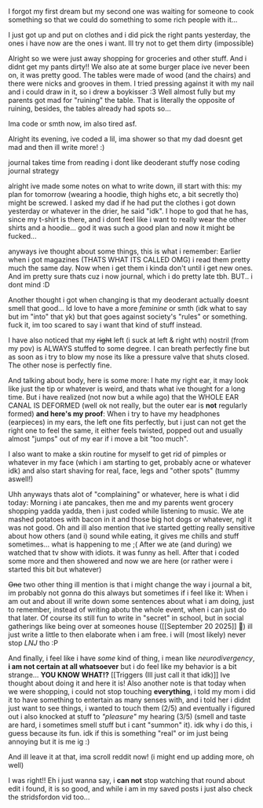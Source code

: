 I forgot my first dream but my second one was waiting for someone to cook something so that we could do something to some rich people with it...

I just got up and put on clothes and i did pick the right pants yesterday, the ones i have now are the ones i want. Ill try not to get them dirty (impossible)

Alright so we were just away shopping for groceries and other stuff. And i didnt get my pants dirty!! We also ate at some burger place ive never been on, it was pretty good. The tables were made of wood (and the chairs) and there were nicks and grooves in them. I tried pressing against it with my nail and i could draw in it, so i drew a boykisser :3
Well almost fully but my parents got mad for "ruining" the table. That is literally the opposite of ruining, besides, the tables already had spots so...

Ima code or smth now, im also tired asf.

Alright its evening, ive coded a lil, ima shower so that my dad doesnt get mad and then ill write more! :)

journal takes time from reading
i dont like deoderant
stuffy nose
coding
journal strategy

alright ive made some notes on what to write down, ill start with this:
my plan for tomorrow (wearing a hoodie, thigh highs etc, a bit secretly tho) might be screwed. I asked my dad if he had put the clothes i got down yesterday or whatever in the drier, he said "idk". I hope to god that he has, since my t-shirt is there, and i dont feel like i want to really wear the other shirts and a hoodie... god it was such a good plan and now it might be fucked...

anyways ive thought about some things, this is what i remember:
Earlier when i got magazines (THATS WHAT ITS CALLED OMG) i read them pretty much the same day. Now when i get them i kinda don't until i get new ones. And im pretty sure thats cuz i now journal, which i do pretty late tbh. BUT.. i dont mind :D

Another thought i got when changing is that my deoderant actually doesnt smell that good... Id love to have a more *feminine* or smth (idk what to say but im "into" that yk) but that goes against society's "rules" or something. fuck it, im too scared to say i want that kind of stuff instead.

I have also noticed that my ~~right~~ left (i suck at left & right wth) nostril (from my pov) is ALWAYS stuffed to some degree. I can breath perfectly fine but as soon as i try to blow my nose its like a pressure valve that shuts closed. The other nose is perfectly fine.

And talking about body, here is some more:
I hate my right ear, it may look like just the tip or whatever is weird, and thats what ive thought for a long time. But i have realized (not now but a while ago) that the WHOLE EAR CANAL IS DEFORMED (well ok not really, but the outer ear is **not** regularly formed) **and here's my proof**:
When i try to have my headphones (earpieces) in my ears, the left one fits perfectly, but i just can not get the right one to feel the same, it either feels twisted, popped out and usually almost "jumps" out of my ear if i move a bit "too much".

I also want to make a skin routine for myself to get rid of pimples or whatever in my face (which i am starting to get, probably acne or whatever idk) and also start shaving for real, face, legs and "other spots" (tummy aswell!)

Uhh anyways thats alot of "complaining" or whatever, here is what i did today:
Morning i ate pancakes, then me and my parents went grocery shopping yadda yadda, then i just coded while listening to music. We ate mashed potatoes with bacon in it and those big hot dogs or whatever, ngl it was not good. Oh and ill also mention that ive started getting really sensitive about how others (and i) sound while eating, it gives me chills and stuff sometimes... what is happening to me ;(
After we ate (and during) we watched that tv show with idiots. it was funny as hell.
After that i coded some more and then showered and now we are here (or rather were i started this bit but whatever)

~~One~~ two other thing ill mention is that i might change the way i journal a bit, im probably not gonna do this always but sometimes if i feel like it:
When i am out and about ill write down some sentences about what i am doing, just to remember, instead of writing abotu the whole event, when i can just do that later. Of course its still fun to write in "secret" in school, but in social gatherings like being over at someones house ([[September 20 2025]] 👀) ill just write a little to then elaborate when i am free. i will (most likely) never stop *LNJ* tho :P

And finally, i feel like i have *some* kind of thing, i mean like *neurodivergency*, **i am not certain at all whatsoever** but i do feel like my behavior is a bit strange... **YOU KNOW WHAT!?** [[Triggers (Ill just call it that idk)]] Ive thought about doing it and here it is! Also another note is that today when we were shopping, i could not stop touching **everything**, i told my mom i did it to have something to entertain as many senses with, and i told her i didnt just want to see things, i wanted to touch them (2/5) and eventually i figured out i also knocked at stuff to *"pleasure"* my hearing (3/5) (smell and taste are hard, i sometimes smell stuff but i cant "summon" it). idk why i do this, i guess because its fun. idk if this is something "real" or im just being annoying but it is me ig :)

And ill leave it at that, ima scroll reddit now! (i might end up adding more, oh well)

I was right!! Eh i just wanna say, i **can not** stop watching that round about edit i found, it is so good, and while i am in my saved posts i just also check the stridsfordon vid too...